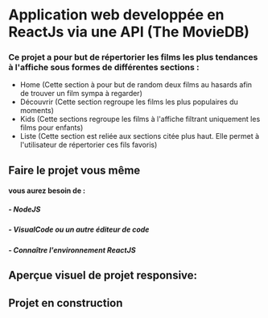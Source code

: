 # Application web developpée en ReactJs via une API (The MovieDB) 

### Ce projet a pour but de répertorier les films les plus tendances à l'affiche sous formes de différentes sections :
- Home (Cette section à pour but de random deux films au hasards afin de trouver un film sympa à regarder)
- Découvrir (Cette section regroupe les films les plus populaires du moments)
- Kids (Cette sections regroupe les films à l'affiche filtrant uniquement les films pour enfants)
- Liste (Cette section est reliée aux sections citée plus haut. Elle permet à l'utilisateur de répertorier ces fils favoris)

## Faire le projet vous même 
#### vous aurez besoin de :
##### - NodeJS
##### - VisualCode ou un autre éditeur de code
##### - Connaître l'environnement ReactJS

## Aperçue visuel de projet responsive:

## Projet en construction 

